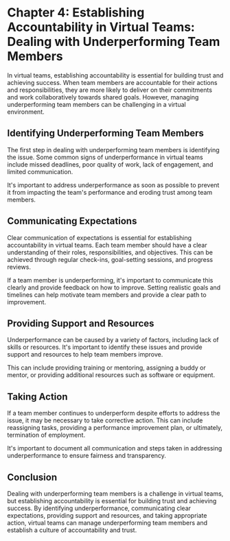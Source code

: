 Chapter 4: Establishing Accountability in Virtual Teams: Dealing with Underperforming Team Members
==================================================================================================

In virtual teams, establishing accountability is essential for building trust and achieving success. When team members are accountable for their actions and responsibilities, they are more likely to deliver on their commitments and work collaboratively towards shared goals. However, managing underperforming team members can be challenging in a virtual environment.

Identifying Underperforming Team Members
----------------------------------------

The first step in dealing with underperforming team members is identifying the issue. Some common signs of underperformance in virtual teams include missed deadlines, poor quality of work, lack of engagement, and limited communication.

It's important to address underperformance as soon as possible to prevent it from impacting the team's performance and eroding trust among team members.

Communicating Expectations
--------------------------

Clear communication of expectations is essential for establishing accountability in virtual teams. Each team member should have a clear understanding of their roles, responsibilities, and objectives. This can be achieved through regular check-ins, goal-setting sessions, and progress reviews.

If a team member is underperforming, it's important to communicate this clearly and provide feedback on how to improve. Setting realistic goals and timelines can help motivate team members and provide a clear path to improvement.

Providing Support and Resources
-------------------------------

Underperformance can be caused by a variety of factors, including lack of skills or resources. It's important to identify these issues and provide support and resources to help team members improve.

This can include providing training or mentoring, assigning a buddy or mentor, or providing additional resources such as software or equipment.

Taking Action
-------------

If a team member continues to underperform despite efforts to address the issue, it may be necessary to take corrective action. This can include reassigning tasks, providing a performance improvement plan, or ultimately, termination of employment.

It's important to document all communication and steps taken in addressing underperformance to ensure fairness and transparency.

Conclusion
----------

Dealing with underperforming team members is a challenge in virtual teams, but establishing accountability is essential for building trust and achieving success. By identifying underperformance, communicating clear expectations, providing support and resources, and taking appropriate action, virtual teams can manage underperforming team members and establish a culture of accountability and trust.
